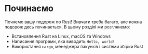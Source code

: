 # Починаємо

Почнемо вашу подорож по Rust! Вивчати треба багато, але кожна подорож десь починається. В цьому розділі ми розглянемо:

* Встановлення Rust на Linux, macOS та Windows
* Написання програми, яка виводить `Hello, world!`
* Використання `cargo`, менеджера пакунків і системи збірки Rust
